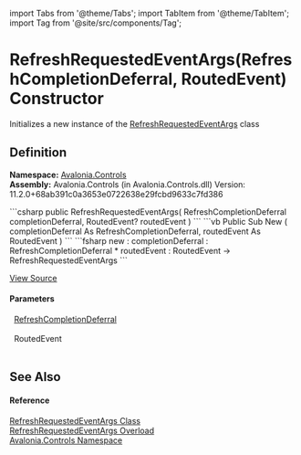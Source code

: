 import Tabs from '@theme/Tabs'; 
import TabItem from '@theme/TabItem'; 
import Tag from '@site/src/components/Tag'; 

# RefreshRequestedEventArgs(RefreshCompletionDeferral, RoutedEvent) Constructor


Initializes a new instance of the <a href="T_Avalonia_Controls_RefreshRequestedEventArgs">RefreshRequestedEventArgs</a> class



## Definition
**Namespace:** <a href="N_Avalonia_Controls">Avalonia.Controls</a>  
**Assembly:** Avalonia.Controls (in Avalonia.Controls.dll) Version: 11.2.0+68ab391c0a3653e0722638e29fcbd9633c7fd386

<Tabs groupId="api-code-preview">
<TabItem value="csharp" label="C#">
```csharp
public RefreshRequestedEventArgs(
	RefreshCompletionDeferral completionDeferral,
	RoutedEvent? routedEvent
)
```
</TabItem>
<TabItem value="vb" label="VB">
```vb
Public Sub New ( 
	completionDeferral As RefreshCompletionDeferral,
	routedEvent As RoutedEvent
)
```
</TabItem>
<TabItem value="fsharp" label="F#">
```fsharp
new : 
        completionDeferral : RefreshCompletionDeferral * 
        routedEvent : RoutedEvent -> RefreshRequestedEventArgs
```
</TabItem>
</Tabs>



<a href="https://github.com/AvaloniaUI/Avalonia/tree/master/srcAvalonia.Controls/PullToRefresh/RefreshRequestedEventArgs.cs#L27" title="View the source code">View Source</a>



#### Parameters
<dl><dt>  <a href="T_Avalonia_Controls_RefreshCompletionDeferral">RefreshCompletionDeferral</a></dt><dd> </dd><dt>  RoutedEvent</dt><dd> </dd></dl>

## See Also


#### Reference
<a href="T_Avalonia_Controls_RefreshRequestedEventArgs">RefreshRequestedEventArgs Class</a>  
<a href="Overload_Avalonia_Controls_RefreshRequestedEventArgs__ctor">RefreshRequestedEventArgs Overload</a>  
<a href="N_Avalonia_Controls">Avalonia.Controls Namespace</a>  
